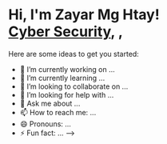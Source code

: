 <h1>Hi, I'm Zayar Mg Htay! <br/><a href="https://github.com/BorntoExplore">Cyber Security</a>, <a href="www.linkedin.com/in/zayar-mg-htay"></a>,</h1>


Here are some ideas to get you started:

- 🔭 I’m currently working on ...
- 🌱 I’m currently learning ...
- 👯 I’m looking to collaborate on ...
- 🤔 I’m looking for help with ...
- 💬 Ask me about ...
- 📫 How to reach me: ...
- 😄 Pronouns: ...
- ⚡ Fun fact: ...
-->
